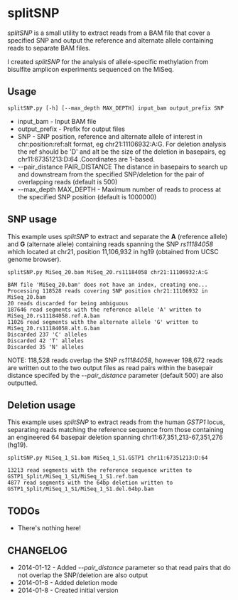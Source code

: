 splitSNP
========

*splitSNP* is a small utility to extract reads from a BAM file that cover a specified SNP and output the reference and alternate allele containing reads to separate BAM files.

I created *splitSNP* for the analysis of allele-specific methylation from bisulfite amplicon experiments sequenced on the MiSeq.

Usage
---------
    splitSNP.py [-h] [--max_depth MAX_DEPTH] input_bam output_prefix SNP


* input_bam - Input BAM file
* output_prefix - Prefix for output files
* SNP - SNP position, reference and alternate allele of interest in chr:position:ref:alt format, eg chr21:11106932:A:G. For deletion analysis the ref should be 'D' and alt be the size of the deletion in basepairs, eg chr11:67351213:D:64 .Coordinates are 1-based.
* --pair_distance PAIR_DISTANCE The distance in basepairs to search up and downstream from the specified SNP/deletion for the pair of overlapping reads (default is 500)
* --max_depth MAX_DEPTH -  Maximum number of reads to process at the specified SNP position (default is 1000000)

SNP usage
---------
This example uses *splitSNP* to extract and separate the **A** (reference allele) and **G** (alternate allele) containing reads spanning the SNP *rs11184058* which located at chr21, position 11,106,932 in hg19 (obtained from UCSC genome browser).

    splitSNP.py MiSeq_20.bam MiSeq_20.rs11184058 chr21:11106932:A:G

<!-- separate input and output -->

    BAM file 'MiSeq_20.bam' does not have an index, creating one...
    Processing 118528 reads covering SNP position chr21:11106932 in MiSeq_20.bam
    20 reads discarded for being ambiguous
    187646 read segments with the reference allele 'A' written to MiSeq_20.rs11184058.ref.A.bam
    11026 read segments with the alternate allele 'G' written to MiSeq_20.rs11184058.alt.G.bam
    Discarded 237 'C' alleles
    Discarded 42 'T' alleles
    Discarded 35 'N' alleles

NOTE: 118,528 reads overlap the SNP *rs11184058*, however 198,672 reads are written out to the two output files as read pairs within the basepair distance specifed by the *--pair_distance* parameter (default 500) are also outputted.

Deletion usage
--------------
This example uses *splitSNP* to extract reads from the human *GSTP1* locus, separating reads matching the reference sequence from those containing an engineered 64 basepair deletion spanning chr11:67,351,213-67,351,276 (hg19).



    splitSNP.py MiSeq_1_S1.bam MiSeq_1_S1.GSTP1 chr11:67351213:D:64

<!-- separate input and output -->

    13213 read segments with the reference sequence written to GSTP1_Split/MiSeq_1_S1/MiSeq_1_S1.ref.bam
    4877 read segments with the 64bp deletion written to GSTP1_Split/MiSeq_1_S1/MiSeq_1_S1.del.64bp.bam


TODOs
-----
* There's nothing here!

CHANGELOG
---------
* 2014-01-12 - Added *--pair_distance* parameter so that read pairs that do not overlap the SNP/deletion are also output
* 2014-01-8 - Added deletion mode
* 2014-01-8 - Created initial version
